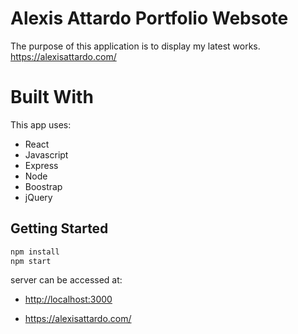 
# Alexis Attardo Portfolio Websote

The purpose of this application is to display my latest works. https://alexisattardo.com/

 # Built With

This app uses:

- React
- Javascript
- Express
- Node
- Boostrap
- jQuery 

## Getting Started

```javascript
npm install
npm start
```

server can be accessed at:

- [http://localhost:3000](http://localhost:3000)

- https://alexisattardo.com/


